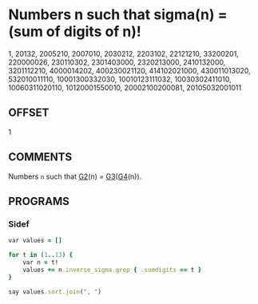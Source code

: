# Numbers n such that sigma(n) = (sum of digits of n)!

1, 20132, 2005210, 2007010, 2030212, 2203102, 22121210, 33200201, 220000026, 230110302, 2301403000, 2320213000, 2410132000, 3201112210, 4000014202, 400230021120, 414102021000, 430011013020, 532010011110, 10001300332030, 10010123111032, 10030302411010, 10060311020110, 10120001550010, 20002100200081, 20105032001011

## OFFSET

1

## COMMENTS

Numbers `n` such that [G2](G2.md)(n) = [G3](G3.md)([G4](G4.md)(n)).

## PROGRAMS

### Sidef

```ruby
var values = []

for t in (1..13) {
    var n = t!
    values += n.inverse_sigma.grep { .sumdigits == t }
}

say values.sort.join(", ")
```
